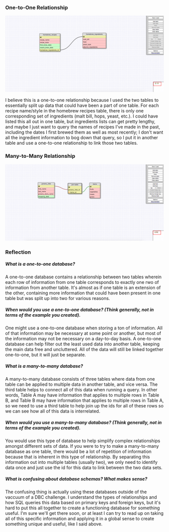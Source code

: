 ### One-to-One Relationship

![One-to-One Schema](imgs/one-to-one-schema-design.png)

I believe this is a one-to-one relationship because I used the two tables to essentially split up data that could have been a part of one table. For each recipe name/style in the homebrew recipes table, there is only one corresponding set of ingredients (malt bill, hops, yeast, etc.). I could have listed this all out in one table, but ingredients lists can get pretty lengthy, and maybe I just want to query the names of recipes I've made in the past, including the dates I first brewed them as well as most recently; I don't want all the ingredient information to bog down that query, so I put it in another table and use a one-to-one relationship to link those two tables.

### Many-to-Many Relationship

![Many-to-Many Schema](imgs/many-to-many-schema-design.png)

### Reflection

##### What is a one-to-one database?

A one-to-one database contains a relationship between two tables wherein each row of information from one table corresponds to exactly one rwo of information from another table. It's almost as if one table is an extension of the other, containing more information that could have been present in one table but was split up into two for various reasons.

##### When would you use a one-to-one database? (Think generally, not in terms of the example you created).

One might use a one-to-one database when storing a ton of information. All of that information may be necessary at some point or another, but most of the information may not be necessary on a day-to-day basis. A one-to-one database can help filter out the least used data into another table, keeping the main data free and uncluttered. All of the data will still be linked together one-to-one, but it will just be separate.

##### What is a many-to-many database?

A many-to-many database consists of three tables where data from one table can be applied to multiple data in another table, and vice versa. The third table helps to connect all of this data when running a query. In other words, Table A may have information that applies to multiple rows in Table B, and Table B may have information that applies to multiple rows in Table A, so we need to use a third table to help join up the ids for all of these rows so we can see how all of this data is interrelated.

##### When would you use a many-to-many database? (Think generally, not in terms of the example you created).

You would use this type of database to help simplify complex relationships amongst different sets of data. If you were to try to make a many-to-many database as one table, there would be a lot of repetition of information because that is inherent in this type of relationship. By separating this information out into multiple tables (usually two), we only need to identify data once and just use the id for this data to link between the two data sets.

##### What is confusing about database schemas? What makes sense?

The confusing thing is actually using these databases outside of the vaccuum of a DBC challenge. I understand the types of relationships and how SQL queries this data based on primary keys and foreign keys, but it's hard to put this all together to create a functioning database for something useful. I'm sure we'll get there soon, or at least I can try to read up on taking all of this specific information and applying it in a global sense to create something unique and useful, like I said above.